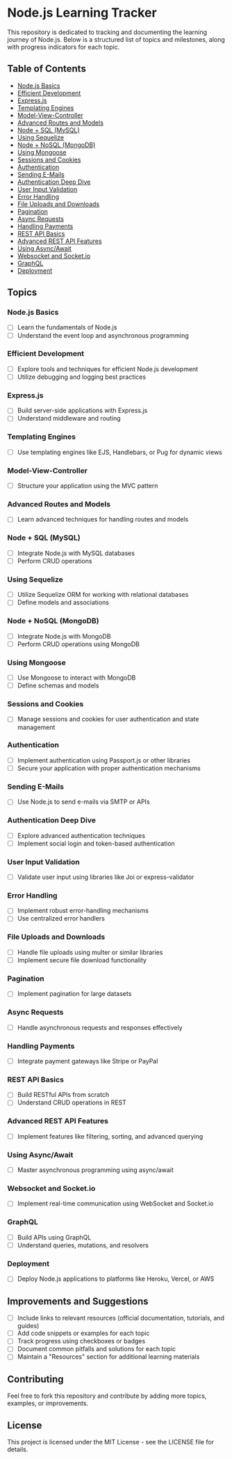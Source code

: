 # Node.js Learning Tracker

This repository is dedicated to tracking and documenting the learning journey of Node.js. Below is a structured list of topics and milestones, along with progress indicators for each topic.

## Table of Contents

- [Node.js Basics](#nodejs-basics)
- [Efficient Development](#efficient-development)
- [Express.js](#expressjs)
- [Templating Engines](#templating-engines)
- [Model-View-Controller](#model-view-controller)
- [Advanced Routes and Models](#advanced-routes-and-models)
- [Node + SQL (MySQL)](#node--sql-mysql)
- [Using Sequelize](#using-sequelize)
- [Node + NoSQL (MongoDB)](#node--nosql-mongodb)
- [Using Mongoose](#using-mongoose)
- [Sessions and Cookies](#sessions-and-cookies)
- [Authentication](#authentication)
- [Sending E-Mails](#sending-e-mails)
- [Authentication Deep Dive](#authentication-deep-dive)
- [User Input Validation](#user-input-validation)
- [Error Handling](#error-handling)
- [File Uploads and Downloads](#file-uploads-and-downloads)
- [Pagination](#pagination)
- [Async Requests](#async-requests)
- [Handling Payments](#handling-payments)
- [REST API Basics](#rest-api-basics)
- [Advanced REST API Features](#advanced-rest-api-features)
- [Using Async/Await](#using-asyncawait)
- [Websocket and Socket.io](#websocket-and-socketio)
- [GraphQL](#graphql)
- [Deployment](#deployment)

## Topics

### Node.js Basics

- [ ] Learn the fundamentals of Node.js
- [ ] Understand the event loop and asynchronous programming

### Efficient Development

- [ ] Explore tools and techniques for efficient Node.js development
- [ ] Utilize debugging and logging best practices

### Express.js

- [ ] Build server-side applications with Express.js
- [ ] Understand middleware and routing

### Templating Engines

- [ ] Use templating engines like EJS, Handlebars, or Pug for dynamic views

### Model-View-Controller

- [ ] Structure your application using the MVC pattern

### Advanced Routes and Models

- [ ] Learn advanced techniques for handling routes and models

### Node + SQL (MySQL)

- [ ] Integrate Node.js with MySQL databases
- [ ] Perform CRUD operations

### Using Sequelize

- [ ] Utilize Sequelize ORM for working with relational databases
- [ ] Define models and associations

### Node + NoSQL (MongoDB)

- [ ] Integrate Node.js with MongoDB
- [ ] Perform CRUD operations using MongoDB

### Using Mongoose

- [ ] Use Mongoose to interact with MongoDB
- [ ] Define schemas and models

### Sessions and Cookies

- [ ] Manage sessions and cookies for user authentication and state management

### Authentication

- [ ] Implement authentication using Passport.js or other libraries
- [ ] Secure your application with proper authentication mechanisms

### Sending E-Mails

- [ ] Use Node.js to send e-mails via SMTP or APIs

### Authentication Deep Dive

- [ ] Explore advanced authentication techniques
- [ ] Implement social login and token-based authentication

### User Input Validation

- [ ] Validate user input using libraries like Joi or express-validator

### Error Handling

- [ ] Implement robust error-handling mechanisms
- [ ] Use centralized error handlers

### File Uploads and Downloads

- [ ] Handle file uploads using multer or similar libraries
- [ ] Implement secure file download functionality

### Pagination

- [ ] Implement pagination for large datasets

### Async Requests

- [ ] Handle asynchronous requests and responses effectively

### Handling Payments

- [ ] Integrate payment gateways like Stripe or PayPal

### REST API Basics

- [ ] Build RESTful APIs from scratch
- [ ] Understand CRUD operations in REST

### Advanced REST API Features

- [ ] Implement features like filtering, sorting, and advanced querying

### Using Async/Await

- [ ] Master asynchronous programming using async/await

### Websocket and Socket.io

- [ ] Implement real-time communication using WebSocket and Socket.io

### GraphQL

- [ ] Build APIs using GraphQL
- [ ] Understand queries, mutations, and resolvers

### Deployment

- [ ] Deploy Node.js applications to platforms like Heroku, Vercel, or AWS

## Improvements and Suggestions

- [ ] Include links to relevant resources (official documentation, tutorials, and guides)
- [ ] Add code snippets or examples for each topic
- [ ] Track progress using checkboxes or badges
- [ ] Document common pitfalls and solutions for each topic
- [ ] Maintain a "Resources" section for additional learning materials

## Contributing

Feel free to fork this repository and contribute by adding more topics, examples, or improvements.

## License

This project is licensed under the MIT License - see the LICENSE file for details.
